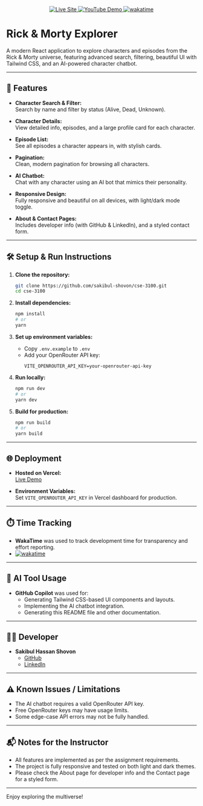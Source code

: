 <p align="center">
  <a href="https://rick-eight-psi.vercel.app/" target="_blank">
    <img src="https://img.shields.io/badge/Live%20Site-Visit-blue?style=for-the-badge&logo=vercel" alt="Live Site" />
  </a>
  <a href="https://youtu.be/VAFG6upmVYY" target="_blank">
    <img src="https://img.shields.io/badge/YouTube-Demo-red?style=for-the-badge&logo=youtube" alt="YouTube Demo" />
  </a>
  <a href="https://wakatime.com/badge/user/85250f49-8411-4f72-ad26-74aa6d9032ec/project/d387ec9c-977d-445b-9279-53e31339bc87">
    <img src="https://wakatime.com/badge/user/85250f49-8411-4f72-ad26-74aa6d9032ec/project/d387ec9c-977d-445b-9279-53e31339bc87.svg" alt="wakatime" />
  </a>
</p>

# Rick & Morty Explorer

A modern React application to explore characters and episodes from the Rick & Morty universe, featuring advanced search, filtering, beautiful UI with Tailwind CSS, and an AI-powered character chatbot.

---

## 🚀 Features

- **Character Search & Filter:**  
  Search by name and filter by status (Alive, Dead, Unknown).

- **Character Details:**  
  View detailed info, episodes, and a large profile card for each character.

- **Episode List:**  
  See all episodes a character appears in, with stylish cards.

- **Pagination:**  
  Clean, modern pagination for browsing all characters.

- **AI Chatbot:**  
  Chat with any character using an AI bot that mimics their personality.

- **Responsive Design:**  
  Fully responsive and beautiful on all devices, with light/dark mode toggle.

- **About & Contact Pages:**  
  Includes developer info (with GitHub & LinkedIn), and a styled contact form.

---

## 🛠️ Setup & Run Instructions

1. **Clone the repository:**
   ```sh
   git clone https://github.com/sakibul-shovon/cse-3100.git
   cd cse-3100
   ```

2. **Install dependencies:**
   ```sh
   npm install
   # or
   yarn
   ```

3. **Set up environment variables:**
   - Copy `.env.example` to `.env`
   - Add your OpenRouter API key:
     ```
     VITE_OPENROUTER_API_KEY=your-openrouter-api-key
     ```

4. **Run locally:**
   ```sh
   npm run dev
   # or
   yarn dev
   ```

5. **Build for production:**
   ```sh
   npm run build
   # or
   yarn build
   ```

---

## 🌐 Deployment

- **Hosted on Vercel:**  
  [Live Demo](https://rick-eight-psi.vercel.app/)

- **Environment Variables:**  
  Set `VITE_OPENROUTER_API_KEY` in Vercel dashboard for production.

---

## ⏱️ Time Tracking

- **WakaTime** was used to track development time for transparency and effort reporting.
- [![wakatime](https://wakatime.com/badge/user/85250f49-8411-4f72-ad26-74aa6d9032ec/project/3e7a3e15-119e-422e-a335-666fd69a449b.svg)](https://wakatime.com/badge/user/85250f49-8411-4f72-ad26-74aa6d9032ec/project/3e7a3e15-119e-422e-a335-666fd69a449b)

---

## 📝 AI Tool Usage

- **GitHub Copilot** was used for:
  - Generating Tailwind CSS-based UI components and layouts.
  - Implementing the AI chatbot integration.
  - Generating this README file and other documentation.

---

## 🧑‍💻 Developer

- **Sakibul Hassan Shovon**
  - [GitHub](https://github.com/sakibul-shovon)
  - [LinkedIn](https://www.linkedin.com/in/sakibul-hassan-shovon/)

---

## ⚠️ Known Issues / Limitations

- The AI chatbot requires a valid OpenRouter API key.
- Free OpenRouter keys may have usage limits.
- Some edge-case API errors may not be fully handled.

---

## 📬 Notes for the Instructor

- All features are implemented as per the assignment requirements.
- The project is fully responsive and tested on both light and dark themes.
- Please check the About page for developer info and the Contact page for a styled form.

---

Enjoy exploring the multiverse!